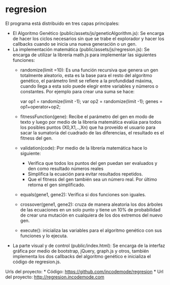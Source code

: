 # regresion
El programa está distribuido en tres capas principales:

- El Algoritmo Genético (public/assets/js/geneticAlgorithm.js): Se encarga de hacer los ciclos necesarios sin que se trabe el explorador y hacer los callbacks cuando se inicia una nueva generación o un gen.
- La implementación matemática (public/assets/js/regresion.js): Se encarga de utilizar la librería math.js para implementar las siguientes funciones:
	* randomize(limit =10): Es una función recursiva que genera un gen totalmente aleatorio, esta es la base para el resto del algoritmo genético, el parámetro limit se refiere a la profundidad máxima, cuando llega a esta solo puede elegir entre variables y números o constantes. Por ejemplo para crear una suma se hace:

		var op1 = randomize(limit -1);
		var op2 = randomize(limit -1);
		genes = op1+operator+op2;

	* fitnessFunction(gene): Recibe el parámetro del gen en modo de texto y luego por medio de la librería matemática evalúa para todos los posibles puntos (X0,X1,..,Xn) que ha proveído el usuario para sacar la sumatoria del cuadrado de las diferencias, el resultado es el fitness del gen.
	* validation(code): Por medio de la librería matemática hace lo siguiente:
		- Verifica que todos los puntos del gen puedan ser evaluados y den como resultado números reales
		- Simplifica la ecuación para evitar resultados repetidos.
		- Que el fitness del gen también sea un número real.
		Por último retorna el gen simplificado.
	* equals(gene1, gene2): Verifica si dos funciones son iguales.
	* crossover(gene1, gene2): cruza de manera aleatoria los dos árboles de las ecuaciones en un solo punto y tiene un 10% de probabilidad de crear una mutación en cualquiera de los dos extremos del nuevo gen.
	* execute(): inicializa las variables para el algoritmo genético con sus funciones y lo ejecuta.
- La parte visual y de control (public/index.html): Se encarga de la interfaz gráfica por medio de bootstrap, jQuery, graph.js y otros, también implementa los dos callbacks del algoritmo genético e inicializa el código de regresion.js.

Urls del proyecto:
	* Código: https://github.com/incodemode/regresion
	* Url del proyecto: http://regresion.incodemode.com

